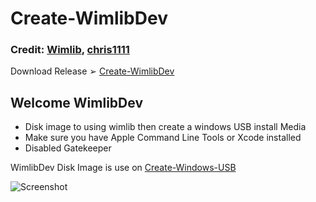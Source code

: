 # Create-WimlibDev
### Credit: [Wimlib](https://wimlib.net/), [chris1111](https://github.com/chris1111)
Download  Release ➢ [Create-WimlibDev](https://github.com/chris1111/Create-WimlibDev/releases/V1)
## Welcome WimlibDev
- Disk image to using wimlib then create a windows USB install Media
- Make sure you have Apple Command Line Tools or Xcode installed
- Disabled Gatekeeper

WimlibDev Disk Image is use on [Create-Windows-USB](https://github.com/chris1111/Create-Windows-USB)

![Screenshot](https://github.com/chris1111/Create-WimlibDev/assets/6248794/a89b5ade-adf1-4682-ba07-3e8d119eaff3)
